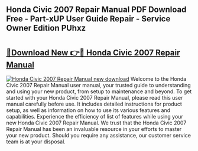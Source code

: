 ## Honda Civic 2007 Repair Manual PDF Download Free - Part-xUP User Guide Repair - Service Owner Edition PUhxz

# <h2><a href="http://bc2500.oget.top/?id=Honda+Civic+2007+Repair+Manual">🔗Download New 👉🔴 Honda Civic 2007 Repair Manual</a></h2>

[![Honda Civic 2007 Repair Manual new download](https://i.imgur.com/5g1atiW.png)](http://bc2500.oget.top/?id=Honda+Civic+2007+Repair+Manual)
Welcome to the Honda Civic 2007 Repair Manual user manual, your trusted guide to understanding and using your new product, from setup to maintenance and beyond. To get started with your Honda Civic 2007 Repair Manual, please read this user manual carefully before use. It includes detailed instructions for product setup, as well as information on how to use its various features and capabilities. Experience the efficiency of list of features while using your new Honda Civic 2007 Repair Manual. We trust that the Honda Civic 2007 Repair Manual has been an invaluable resource in your efforts to master your new product. Should you require any assistance, our customer service team is at your disposal.
